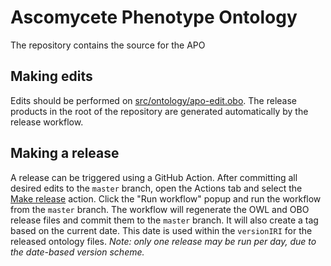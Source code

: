 # Ascomycete Phenotype Ontology

The repository contains the source for the APO

## Making edits

Edits should be performed on [src/ontology/apo-edit.obo](https://github.com/obophenotype/ascomycete-phenotype-ontology/blob/master/src/ontology/apo-edit.obo). The release products in the root of the repository are generated automatically by the release workflow.

## Making a release

A release can be triggered using a GitHub Action. After committing all desired edits to the `master` branch, open the Actions tab and select the [Make release](https://github.com/obophenotype/ascomycete-phenotype-ontology/actions/workflows/release.yml) action. Click the "Run workflow" popup and run the workflow from the `master` branch. The workflow will regenerate the OWL and OBO release files and commit them to the `master` branch. It will also create a tag based on the current date. This date is used within the `versionIRI` for the released ontology files. _Note: only one release may be run per day, due to the date-based version scheme._

